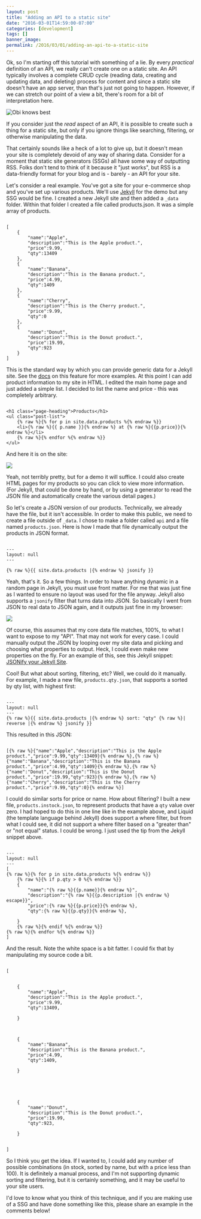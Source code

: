 ```yaml
---
layout: post
title: "Adding an API to a static site"
date: "2016-03-01T14:59:00-07:00"
categories: [development]
tags: []
banner_image: 
permalink: /2016/03/01/adding-an-api-to-a-static-site
---
```


Ok, so I'm starting off this tutorial with something of a lie. By every *practical* definition of an API, we really can't create one on a static site. An API typically involves a complete CRUD cycle (reading data, creating and updating data, and deleting) process for content and since a static site doesn't have an app server, than that's just not going to happen. However, if we can stretch our point of a view a bit, there's room for a bit of interpretation here.

<!--more-->

![Obi knows best](https://static.raymondcamden.com/images/2016/03/obi.jpg)

If you consider just the *read* aspect of an API, it is possible to create such a thing for a static site, but only if you ignore things like searching, filtering, or otherwise manipulating the data.

That certainly sounds like a heck of a lot to give up, but it doesn't mean your site is completely devoid of any way of sharing data. Consider for a moment that static site generators (SSGs) all have some way of outputting RSS. Folks don't tend to think of it because it "just works", but RSS is a data-friendly format for your blog and is - barely - an API for your site. 

Let's consider a real example. You've got a site for your e-commerce shop and you've set up various products. We'll use [Jekyll](https://jekyllrb.com) for the demo but any SSG would be fine. I created a new Jekyll site and then added a `_data` folder. Within that folder I created a file called products.json. It was a simple array of products.

<pre><code class="language-javascript">
[
	{
		"name":"Apple",
		"description":"This is the Apple product.",
		"price":9.99,
		"qty":13409
	},	
	{
		"name":"Banana",
		"description":"This is the Banana product.",
		"price":4.99,
		"qty":1409
	},	
	{
		"name":"Cherry",
		"description":"This is the Cherry product.",
		"price":9.99,
		"qty":0
	},	
	{
		"name":"Donut",
		"description":"This is the Donut product.",
		"price":19.99,
		"qty":923
	}
]
</code></pre>

This is the standard way by which you can provide generic data for a Jekyll site. See the [docs](https://jekyllrb.com/docs/datafiles/) on this feature for more examples. At this point I can add product information to my site in HTML. I edited the main home page and just added a simple list. I decided to list the name and price - this was completely arbitrary.

<pre><code class="language-javascript">
&lt;h1 class=&quot;page-heading&quot;&gt;Products&lt;&#x2F;h1&gt;
&lt;ul class=&quot;post-list&quot;&gt;
	{% raw %}{% for p in site.data.products %{% endraw %}}
	&lt;li&gt;{% raw %}{{ p.name }}{% endraw %} at {% raw %}{{p.price}}{% endraw %}&lt;&#x2F;li&gt;
	{% raw %}{% endfor %{% endraw %}}	  
&lt;&#x2F;ul&gt;
</code></pre>

And here it is on the site:

<img src="https://static.raymondcamden.com/images/2016/03/ssg1.png" class="imgborder">

Yeah, not terribly pretty, but for a demo it will suffice. I could also create HTML pages for my products so you can click to view more information. (For Jekyll, that could be done by hand, or by using a generator to read the JSON file and automatically create the various detail pages.)

So let's create a JSON version of our products. Technically, we already have the file, but it isn't accessible. In order to make this public, we need to create a file outside of `_data`. I chose to make a folder called `api` and a file named `products.json`. Here is how I made that file dynamically output the products in JSON format.

<pre><code class="language-javascript">
---
layout: null
---

{% raw %}{{ site.data.products |{% endraw %} jsonify }}
</code></pre>

Yeah, that's it. So a few things. In order to have anything dynamic in a random page in Jekyll, you must use front matter. For me that was just fine as I wanted to ensure no layout was used for the file anyway. Jekyll also supports a `jsonify` filter that turns data into JSON. So basically I went from JSON to real data to JSON again, and it outputs just fine in my browser:

<img src="https://static.raymondcamden.com/images/2016/03/ssg2.png" class="imgborder">

Of course, this assumes that my core data file matches, 100%, to what I want to expose to my "API". That may not work for every case. I could manually output the JSON by looping over my site data and picking and choosing what properties to output. Heck, I could even make new properties on the fly. For an example of this, see this Jekyll snippet: [JSONify your Jekyll Site](http://jekyllsnippets.com/excluding-jsonify-your-site/).

Cool! But what about sorting, filtering, etc? Well, we could do it manually. For example, I made a new file, `products.qty.json`, that supports a sorted by qty list, with highest first:

<pre><code class="language-javascript">
---
layout: null
---
{% raw %}{{ site.data.products |{% endraw %} sort: "qty" {% raw %}| reverse |{% endraw %} jsonify }}
</code></pre>

This resulted in this JSON:

<pre><code class="language-javascript">
[{% raw %}{"name":"Apple","description":"This is the Apple product.","price":9.99,"qty":13409}{% endraw %},{% raw %}{"name":"Banana","description":"This is the Banana product.","price":4.99,"qty":1409}{% endraw %},{% raw %}{"name":"Donut","description":"This is the Donut product.","price":19.99,"qty":923}{% endraw %},{% raw %}{"name":"Cherry","description":"This is the Cherry product.","price":9.99,"qty":0}{% endraw %}]
</code></pre>

I could do similar sorts for price or name. How about filtering? I built a new file, `products.instock.json`, to represent products that have a `qty` value over zero. I had hoped to do this in one line like in the example above, and Liquid (the template language behind Jekyll) does support a where filter, but from what I could see, it did not support a where filter based on a "greater than" or "not equal" status. I could be wrong. I just used the tip from the Jekyll snippet above.

<pre><code class="language-javascript">
---
layout: null
---
[
{% raw %}{% for p in site.data.products %{% endraw %}}	
	{% raw %}{% if p.qty &gt; 0 %{% endraw %}}
	{
		"name":"{% raw %}{{p.name}}{% endraw %}",
		"description":"{% raw %}{{p.description |{% endraw %} escape}}",
		"price":{% raw %}{{p.price}}{% endraw %},
		"qty":{% raw %}{{p.qty}}{% endraw %},
			
	}
	{% raw %}{% endif %{% endraw %}}
{% raw %}{% endfor %{% endraw %}}
]
</code></pre>

And the result. Note the white space is a bit fatter. I could fix that by manipulating my source code a bit.

<pre><code class="language-javascript">
[
	
	
	{
		"name":"Apple",
		"description":"This is the Apple product.",
		"price":9.99,
		"qty":13409,
			
	}
	
	
	
	{
		"name":"Banana",
		"description":"This is the Banana product.",
		"price":4.99,
		"qty":1409,
			
	}
	
	
	
	
	
	{
		"name":"Donut",
		"description":"This is the Donut product.",
		"price":19.99,
		"qty":923,
			
	}
	

]
</code></pre>

So I think you get the idea. If I wanted to, I could add any number of possible combinations (in stock, sorted by name, but with a price less than 100). It is definitely a manual process, and I'm not supporting dynamic sorting and filtering, but it is certainly something, and it may be useful to your site users. 

I'd love to know what you think of this technique, and if you are making use of a SSG and have done something like this, please share an example in the comments below!